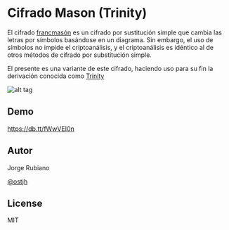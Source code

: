 Cifrado Mason (Trinity)
=========

El cifrado [francmasón] es un cifrado por sustitución simple que cambia las letras por símbolos basándose en un diagrama. Sin embargo, el uso de símbolos no impide el criptoanálisis, y el criptoanálisis es idéntico al de otros métodos de cifrado por substitución simple. 

El presente es una variante de este cifrado, haciendo uso para su fin la derivación conocida como [Trinity]


![alt tag](https://db.tt/vOgwdDXK)


Demo
-----------

https://db.tt/fWwVEI0n


Autor
-----------
Jorge Rubiano

[@ostjh]


License
----

MIT

[@ostjh]:https://twitter.com/ostjh
[francmasón]:http://es.wikipedia.org/wiki/Cifrado_francmas%C3%B3n
[Trinity]:http://seguridadinformatica1314acv.blogspot.com/2013/11/criptograma-de-la-lapida-de-trinity.html